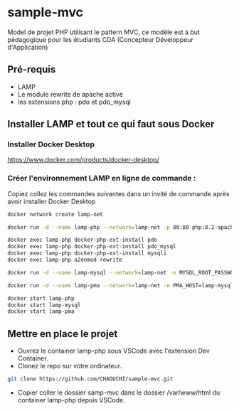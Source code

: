 # sample-mvc
Model de projet PHP utilisant le pattern MVC, ce modèle est à but pédagogique pour les étudiants CDA (Concepteur Développeur d'Application)

## Pré-requis
- LAMP
- Le module rewrite de apache activé
- les extensions php : pdo et pdo_mysql

## Installer LAMP et tout ce qui faut sous Docker
### Installer Docker Desktop
https://www.docker.com/products/docker-desktop/

### Créer l'environnement LAMP en ligne de commande :
Copiez collez les commandes suivantes dans un invité de commande après avoir installer Docker Desktop
```bash
docker network create lamp-net

docker run -d --name lamp-php --network=lamp-net -p 80:80 php:8.2-apache

docker exec lamp-php docker-php-ext-install pdo
docker exec lamp-php docker-php-ext-install pdo_mysql
docker exec lamp-php docker-php-ext-install mysqli
docker exec lamp-php a2enmod rewrite

docker run -d --name lamp-mysql --network=lamp-net -e MYSQL_ROOT_PASSWORD=root mysql

docker run -d --name lamp-pma --network=lamp-net -e PMA_HOST=lamp-mysql -p 8080:80 phpmyadmin

docker start lamp-php
docker start lamp-mysql
docker start lamp-pma

```

## Mettre en place le projet
- Ouvrez le container lamp-php sous VSCode avec l'extension Dev Container.
- Clonez le repo sur votre ordinateur.
```bash
git clone https://github.com/CHAOUCHI/sample-mvc.git
```
- Copier coller le dossier samp-mvc dans le dossier /var/www/html du container lamp-php depuis VSCode.

